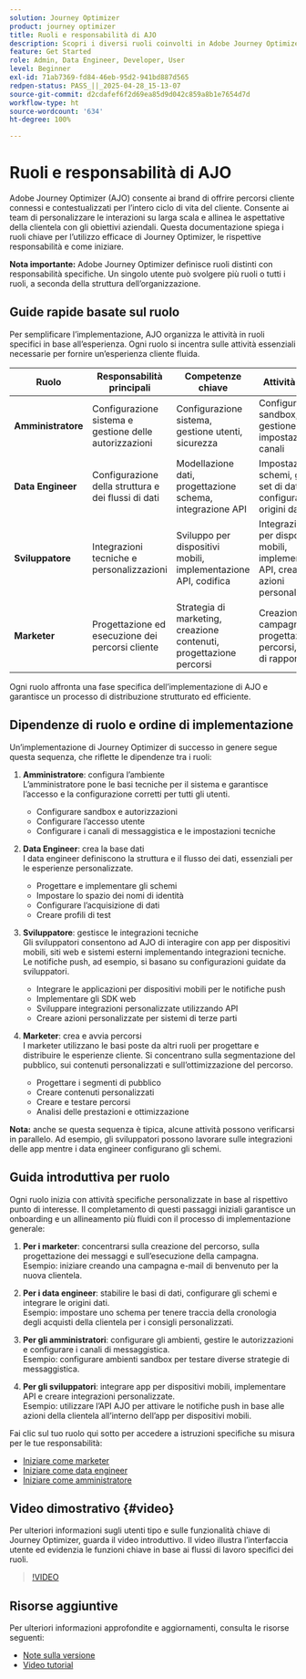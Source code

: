```yaml
---
solution: Journey Optimizer
product: journey optimizer
title: Ruoli e responsabilità di AJO
description: Scopri i diversi ruoli coinvolti in Adobe Journey Optimizer e le rispettive responsabilità
feature: Get Started
role: Admin, Data Engineer, Developer, User
level: Beginner
exl-id: 71ab7369-fd84-46eb-95d2-941bd887d565
redpen-status: PASS_||_2025-04-28_15-13-07
source-git-commit: d2cdafef6f2d69ea85d9d042c859a8b1e7654d7d
workflow-type: ht
source-wordcount: '634'
ht-degree: 100%

---
```



# Ruoli e responsabilità di AJO

Adobe Journey Optimizer (AJO) consente ai brand di offrire percorsi cliente connessi e contestualizzati per l’intero ciclo di vita del cliente. Consente ai team di personalizzare le interazioni su larga scala e allinea le aspettative della clientela con gli obiettivi aziendali. Questa documentazione spiega i ruoli chiave per l’utilizzo efficace di Journey Optimizer, le rispettive responsabilità e come iniziare.

**Nota importante:** Adobe Journey Optimizer definisce ruoli distinti con responsabilità specifiche. Un singolo utente può svolgere più ruoli o tutti i ruoli, a seconda della struttura dell’organizzazione.

## Guide rapide basate sul ruolo

Per semplificare l’implementazione, AJO organizza le attività in ruoli specifici in base all’esperienza. Ogni ruolo si incentra sulle attività essenziali necessarie per fornire un’esperienza cliente fluida.

| Ruolo | Responsabilità principali | Competenze chiave | Attività tipiche |
|-------------------|----------------------------------|--------------------------------|-----------------------------------------------|
| **Amministratore** | Configurazione sistema e gestione delle autorizzazioni | Configurazione sistema, gestione utenti, sicurezza | Configurazione sandbox, gestione utenti, impostazione dei canali |
| **Data Engineer** | Configurazione della struttura e dei flussi di dati | Modellazione dati, progettazione schema, integrazione API | Impostazione schemi, gestione set di dati e configurazione origini dati |
| **Sviluppatore** | Integrazioni tecniche e personalizzazioni | Sviluppo per dispositivi mobili, implementazione API, codifica | Integrazione app per dispositivi mobili, implementazione API, creazione di azioni personalizzate |
| **Marketer** | Progettazione ed esecuzione dei percorsi cliente | Strategia di marketing, creazione contenuti, progettazione percorsi | Creazione di campagne, progettazione di percorsi, analisi di rapporti |

Ogni ruolo affronta una fase specifica dell’implementazione di AJO e garantisce un processo di distribuzione strutturato ed efficiente.

## Dipendenze di ruolo e ordine di implementazione

Un’implementazione di Journey Optimizer di successo in genere segue questa sequenza, che riflette le dipendenze tra i ruoli:

1. **Amministratore**: configura l’ambiente\
   L’amministratore pone le basi tecniche per il sistema e garantisce l’accesso e la configurazione corretti per tutti gli utenti.
   * Configurare sandbox e autorizzazioni
   * Configurare l’accesso utente
   * Configurare i canali di messaggistica e le impostazioni tecniche

2. **Data Engineer**: crea la base dati\
   I data engineer definiscono la struttura e il flusso dei dati, essenziali per le esperienze personalizzate.
   * Progettare e implementare gli schemi
   * Impostare lo spazio dei nomi di identità
   * Configurare l’acquisizione di dati
   * Creare profili di test

3. **Sviluppatore**: gestisce le integrazioni tecniche\
   Gli sviluppatori consentono ad AJO di interagire con app per dispositivi mobili, siti web e sistemi esterni implementando integrazioni tecniche. Le notifiche push, ad esempio, si basano su configurazioni guidate da sviluppatori.
   * Integrare le applicazioni per dispositivi mobili per le notifiche push
   * Implementare gli SDK web
   * Sviluppare integrazioni personalizzate utilizzando API
   * Creare azioni personalizzate per sistemi di terze parti

4. **Marketer**: crea e avvia percorsi\
   I marketer utilizzano le basi poste da altri ruoli per progettare e distribuire le esperienze cliente. Si concentrano sulla segmentazione del pubblico, sui contenuti personalizzati e sull’ottimizzazione del percorso.
   * Progettare i segmenti di pubblico
   * Creare contenuti personalizzati
   * Creare e testare percorsi
   * Analisi delle prestazioni e ottimizzazione

**Nota:** anche se questa sequenza è tipica, alcune attività possono verificarsi in parallelo. Ad esempio, gli sviluppatori possono lavorare sulle integrazioni delle app mentre i data engineer configurano gli schemi.

## Guida introduttiva per ruolo

Ogni ruolo inizia con attività specifiche personalizzate in base al rispettivo punto di interesse. Il completamento di questi passaggi iniziali garantisce un onboarding e un allineamento più fluidi con il processo di implementazione generale:

1. **Per i marketer**: concentrarsi sulla creazione del percorso, sulla progettazione dei messaggi e sull’esecuzione della campagna.\
   Esempio: iniziare creando una campagna e-mail di benvenuto per la nuova clientela.

2. **Per i data engineer**: stabilire le basi di dati, configurare gli schemi e integrare le origini dati.\
   Esempio: impostare uno schema per tenere traccia della cronologia degli acquisti della clientela per i consigli personalizzati.

3. **Per gli amministratori**: configurare gli ambienti, gestire le autorizzazioni e configurare i canali di messaggistica.\
   Esempio: configurare ambienti sandbox per testare diverse strategie di messaggistica.

4. **Per gli sviluppatori**: integrare app per dispositivi mobili, implementare API e creare integrazioni personalizzate.\
   Esempio: utilizzare l’API AJO per attivare le notifiche push in base alle azioni della clientela all’interno dell’app per dispositivi mobili.

Fai clic sul tuo ruolo qui sotto per accedere a istruzioni specifiche su misura per le tue responsabilità:

* [Iniziare come marketer](path/marketer.md)
* [Iniziare come data engineer](path/data-engineer.md)
* [Iniziare come amministratore](path/administrator.md)

## Video dimostrativo {#video}

Per ulteriori informazioni sugli utenti tipo e sulle funzionalità chiave di Journey Optimizer, guarda il video introduttivo. Il video illustra l’interfaccia utente ed evidenzia le funzioni chiave in base ai flussi di lavoro specifici dei ruoli.

>[!VIDEO](https://video.tv.adobe.com/v/3424995?quality=12)

## Risorse aggiuntive

Per ulteriori informazioni approfondite e aggiornamenti, consulta le risorse seguenti:
* [Note sulla versione](https://experienceleague.adobe.com/it/docs/journey-optimizer/using/whats-new/release-notes)
* [Video tutorial](https://experienceleague.adobe.com/docs/journey-optimizer-learn/tutorials/overview.html?lang=it)